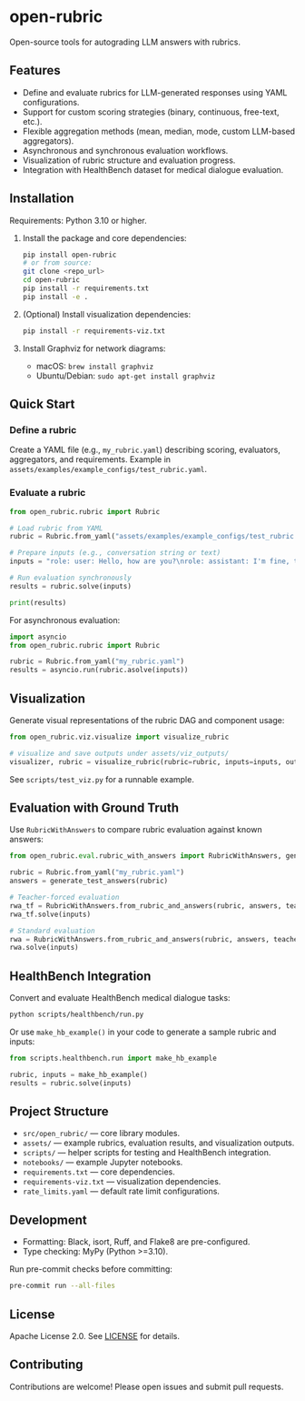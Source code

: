# open-rubric

Open-source tools for autograding LLM answers with rubrics.

## Features
- Define and evaluate rubrics for LLM-generated responses using YAML configurations.
- Support for custom scoring strategies (binary, continuous, free-text, etc.).
- Flexible aggregation methods (mean, median, mode, custom LLM-based aggregators).
- Asynchronous and synchronous evaluation workflows.
- Visualization of rubric structure and evaluation progress.
- Integration with HealthBench dataset for medical dialogue evaluation.

## Installation

Requirements: Python 3.10 or higher.

1. Install the package and core dependencies:
   ```bash
   pip install open-rubric
   # or from source:
   git clone <repo_url>
   cd open-rubric
   pip install -r requirements.txt
   pip install -e .
   ```

2. (Optional) Install visualization dependencies:
   ```bash
   pip install -r requirements-viz.txt
   ```

3. Install Graphviz for network diagrams:
   - macOS: `brew install graphviz`
   - Ubuntu/Debian: `sudo apt-get install graphviz`

## Quick Start

### Define a rubric

Create a YAML file (e.g., `my_rubric.yaml`) describing scoring, evaluators, aggregators, and requirements.
Example in `assets/examples/example_configs/test_rubric.yaml`.

### Evaluate a rubric

```python
from open_rubric.rubric import Rubric

# Load rubric from YAML
rubric = Rubric.from_yaml("assets/examples/example_configs/test_rubric.yaml")

# Prepare inputs (e.g., conversation string or text)
inputs = "role: user: Hello, how are you?\nrole: assistant: I'm fine, thank you!"

# Run evaluation synchronously
results = rubric.solve(inputs)

print(results)
```

For asynchronous evaluation:
```python
import asyncio
from open_rubric.rubric import Rubric

rubric = Rubric.from_yaml("my_rubric.yaml")
results = asyncio.run(rubric.asolve(inputs))
```

## Visualization

Generate visual representations of the rubric DAG and component usage:

```python
from open_rubric.viz.visualize import visualize_rubric

# visualize and save outputs under assets/viz_outputs/
visualizer, rubric = visualize_rubric(rubric=rubric, inputs=inputs, output_dir="assets/viz_outputs")
```

See `scripts/test_viz.py` for a runnable example.

## Evaluation with Ground Truth

Use `RubricWithAnswers` to compare rubric evaluation against known answers:

```python
from open_rubric.eval.rubric_with_answers import RubricWithAnswers, generate_test_answers

rubric = Rubric.from_yaml("my_rubric.yaml")
answers = generate_test_answers(rubric)

# Teacher-forced evaluation
rwa_tf = RubricWithAnswers.from_rubric_and_answers(rubric, answers, teacher_force=True)
rwa_tf.solve(inputs)

# Standard evaluation
rwa = RubricWithAnswers.from_rubric_and_answers(rubric, answers, teacher_force=False)
rwa.solve(inputs)
```

## HealthBench Integration

Convert and evaluate HealthBench medical dialogue tasks:

```bash
python scripts/healthbench/run.py
```

Or use `make_hb_example()` in your code to generate a sample rubric and inputs:

```python
from scripts.healthbench.run import make_hb_example

rubric, inputs = make_hb_example()
results = rubric.solve(inputs)
```

## Project Structure

- `src/open_rubric/` — core library modules.
- `assets/` — example rubrics, evaluation results, and visualization outputs.
- `scripts/` — helper scripts for testing and HealthBench integration.
- `notebooks/` — example Jupyter notebooks.
- `requirements.txt` — core dependencies.
- `requirements-viz.txt` — visualization dependencies.
- `rate_limits.yaml` — default rate limit configurations.

## Development

- Formatting: Black, isort, Ruff, and Flake8 are pre-configured.
- Type checking: MyPy (Python >=3.10).

Run pre-commit checks before committing:
```bash
pre-commit run --all-files
```

## License

Apache License 2.0. See [LICENSE](LICENSE) for details.

## Contributing

Contributions are welcome! Please open issues and submit pull requests.
